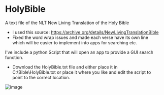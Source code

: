 # HolyBible
A text file of the NLT New Living Translation of the Holy Bible
 * I used this source:  https://archive.org/details/NewLivingTranslationBible
 * Fixed the word wrap issues and made each verse have its own line which will be easier to implement into apps for searching etc.

I've include a python Script that will open an app to provide a GUI search function.
 * Download the HolyBible.txt file and either place it in C:\Bible\HolyBible.txt or place it where you like and edit the script to point to the correct location.

![image](https://github.com/user-attachments/assets/1207eb6f-9665-4d0b-a3f6-60c85b9a90c9)

   

